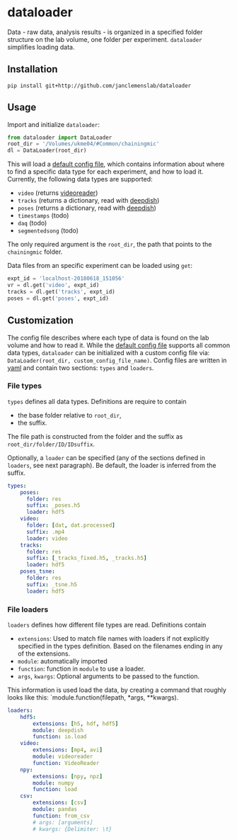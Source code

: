 # dataloader
Data - raw data, analysis results - is organized in a specified folder structure on the lab volume, one folder per experiment. `dataloader` simplifies loading data.

## Installation
```
pip install git+http://github.com/janclemenslab/dataloader
```

## Usage
Import and initialize `dataloader`:

```python
from dataloader import DataLoader
root_dir = '/Volumes/ukme04/#Common/chainingmic'
dl = DataLoader(root_dir)
```
 This will load a [default config file][1], which contains information about where to find a specific data type for each experiment, and how to load it. Currently, the following data types are supported:
- `video` (returns [videoreader](https://github.com/postpop/videoreader))
- `tracks` (returns a dictionary, read with [deepdish][2])
- `poses` (returns a dictionary, read with [deepdish][2])
- `timestamps` (todo)
- `daq` (todo)
- `segmentedsong` (todo)

The only required argument is the `root_dir`, the path that points to the `chainingmic` folder.

Data files from an specific experiment can be loaded using `get`:
```python
expt_id = 'localhost-20180618_151056'
vr = dl.get('video', expt_id)
tracks = dl.get('tracks', expt_id)
poses = dl.get('poses', expt_id)
```

## Customization
The config file describes where each type of data is found on the lab volume and how to read it. While the [default config file][1] supports all common data types, `dataloader` can be initialized with a custom config file via: `DataLoader(root_dir, custom_config_file_name)`. Config files are written in [yaml](https://pyyaml.org/wiki/PyYAMLDocumentation) and contain two sections: `types` and `loaders`.

### File types
`types` defines all data types. Definitions are require to contain
- the base folder relative to `root_dir`,
- the suffix.

The file path is constructed from the folder and the suffix as `root_dir/folder/ID/IDsuffix`.

Optionally, a `loader` can be specified (any of the sections defined in `loaders`, see next paragraph). Be default, the loader is inferred from the suffix.

```yaml
types:
    poses:
      folder: res
      suffix: _poses.h5
      loader: hdf5
    video:
      folder: [dat, dat.processed]
      suffix: .mp4
      loader: video
    tracks:
      folder: res
      suffix: [_tracks_fixed.h5, _tracks.h5]
      loader: hdf5
    poses_tsne:
      folder: res
      suffix: _tsne.h5
      loader: hdf5
```
### File loaders
`loaders` defines how different file types are read. Definitions contain
- `extensions`: Used to match file names with loaders if not explicitly specified in the types definition. Based on the filenames ending in any of the extensions.
- `module`: automatically imported
- `function`: function in `module` to use a loader.
- `args`, `kwargs`: Optional arguments to be passed to the function.

This information is used load the data, by creating a command that roughly looks like this: `module.function(filepath, *args, **kwargs).

```yaml
loaders:
    hdf5:
        extensions: [h5, hdf, hdf5]
        module: deepdish
        function: io.load
    video:
        extensions: [mp4, avi]
        module: videoreader
        function: VideoReader
    npy:
        extensions: [npy, npz]
        module: numpy
        function: load
    csv:
        extensions: [csv]
        module: pandas
        function: from_csv
        # args: [arguments]
        # kwargs: {Delimiter: \t}
```


[1]: http://github.com/janclemenslab/dataloader/blob/master/src/dataloader/config/default.yaml
[2]: https://github.com/uchicago-cs/deepdish
